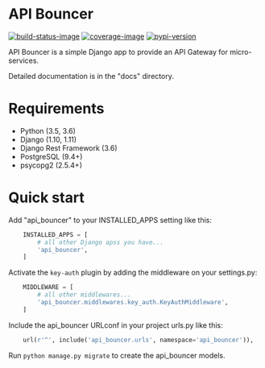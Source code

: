 # API Bouncer

[![build-status-image]][travis]
[![coverage-image]][coverage]
[![pypi-version]][pypi]

API Bouncer is a simple Django app to provide an API
Gateway for micro-services.

Detailed documentation is in the "docs" directory.


# Requirements

* Python (3.5, 3.6)
* Django (1.10, 1.11)
* Django Rest Framework (3.6)
* PostgreSQL (9.4+)
* psycopg2 (2.5.4+)

# Quick start

Add "api_bouncer" to your INSTALLED_APPS setting like this:

```python
    INSTALLED_APPS = [
        # all other Django apss you have...
        'api_bouncer',
    ]
```

Activate the `key-auth` plugin by adding the middleware on your settings.py:

```python
    MIDDLEWARE = [
        # all other middlewares...
        'api_bouncer.middlewares.key_auth.KeyAuthMiddleware',
    ]
```

Include the api_bouncer URLconf in your project urls.py like this:

```python
    url(r'^', include('api_bouncer.urls', namespace='api_bouncer')),
```

Run `python manage.py migrate` to create the api_bouncer models.


[coverage-image]: https://coveralls.io/repos/github/menecio/django-api-bouncer/badge.svg?branch=master
[coverage]: https://coveralls.io/github/menecio/django-api-bouncer?branch=master
[build-status-image]: https://travis-ci.org/menecio/django-api-bouncer.svg?branch=master
[travis]: https://travis-ci.org/menecio/django-api-bouncer?branch=master
[pypi-version]: https://img.shields.io/badge/pypi-0.2-blue.svg
[pypi]: https://pypi.python.org/pypi/django-api-bouncer
